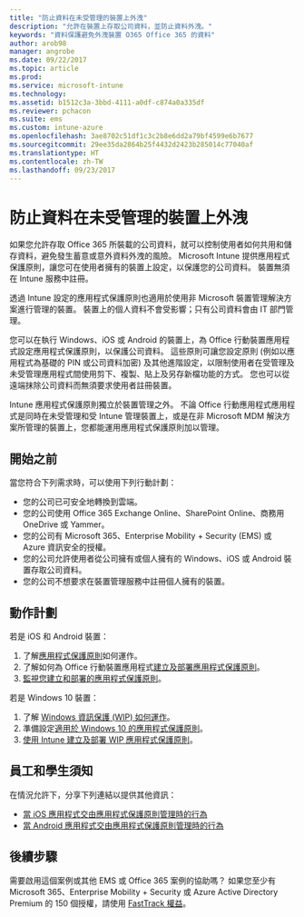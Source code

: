 ```yaml
---
title: "防止資料在未受管理的裝置上外洩"
description: "允許在裝置上存取公司資料，並防止資料外洩。"
keywords: "資料保護避免外洩裝置 O365 Office 365 的資料"
author: arob98
manager: angrobe
ms.date: 09/22/2017
ms.topic: article
ms.prod: 
ms.service: microsoft-intune
ms.technology: 
ms.assetid: b1512c3a-3bbd-4111-a0df-c874a0a335df
ms.reviewer: pchacon
ms.suite: ems
ms.custom: intune-azure
ms.openlocfilehash: 3ae8702c51df1c3c2b8e6dd2a79bf4599e6b7677
ms.sourcegitcommit: 29ee35da2864b25f4432d2423b285014c77040af
ms.translationtype: HT
ms.contentlocale: zh-TW
ms.lasthandoff: 09/23/2017
---
```

# <a name="prevent-data-leaks-on-non-managed-devices"></a>防止資料在未受管理的裝置上外洩

如果您允許存取 Office 365 所裝載的公司資料，就可以控制使用者如何共用和儲存資料，避免發生蓄意或意外資料外洩的風險。 Microsoft Intune 提供應用程式保護原則，讓您可在使用者擁有的裝置上設定，以保護您的公司資料。 裝置無須在 Intune 服務中註冊。 

透過 Intune 設定的應用程式保護原則也適用於使用非 Microsoft 裝置管理解決方案進行管理的裝置。 裝置上的個人資料不會受影響；只有公司資料會由 IT 部門管理。 

您可以在執行 Windows、iOS 或 Android 的裝置上，為 Office 行動裝置應用程式設定應用程式保護原則，以保護公司資料。 這些原則可讓您設定原則 (例如以應用程式為基礎的 PIN 或公司資料加密) 及其他進階設定，以限制使用者在受管理及未受管理應用程式間使用剪下、複製、貼上及另存新檔功能的方式。 您也可以從遠端抹除公司資料而無須要求使用者註冊裝置。 

Intune 應用程式保護原則獨立於裝置管理之外。 不論 Office 行動應用程式應用程式是同時在未受管理和受 Intune 管理裝置上，或是在非 Microsoft MDM 解決方案所管理的裝置上，您都能運用應用程式保護原則加以管理。 

## <a name="before-you-begin"></a>開始之前

當您符合下列需求時，可以使用下列行動計劃：
* 您的公司已可安全地轉換到雲端。
* 您的公司使用 Office 365 Exchange Online、SharePoint Online、商務用 OneDrive 或 Yammer。
* 您的公司有 Microsoft 365、Enterprise Mobility + Security (EMS) 或 Azure 資訊安全的授權。
* 您的公司允許使用者從公司擁有或個人擁有的 Windows、iOS 或 Android 裝置存取公司資料。 
* 您的公司不想要求在裝置管理服務中註冊個人擁有的裝置。 

## <a name="action-plan"></a>動作計劃

若是 iOS 和 Android 裝置： 

1. 了解[應用程式保護原則](app-protection-policy.md)如何運作。
2. 了解如何為 Office 行動裝置應用程式[建立及部署應用程式保護原則](app-protection-policies.md)。 
3. [監視您建立和部署的應用程式保護原則](app-protection-policies-monitor.md)。 

若是 Windows 10 裝置： 

1. 了解 [Windows 資訊保護 (WIP) 如何運作](https://docs.microsoft.com/windows/threat-protection/windows-information-protection/protect-enterprise-data-using-wip)。 
2. 準備設定[適用於 Windows 10 的應用程式保護原則](app-protection-policies-configure-windows-10.md)。
3. [使用 Intune 建立及部署 WIP 應用程式保護原則](windows-information-protection-policy-create.md)。

## <a name="what-to-tell-employees-and-students"></a>員工和學生須知

在情況允許下，分享下列連結以提供其他資訊： 
* [當 iOS 應用程式交由應用程式保護原則管理時的行為](app-protection-enabled-apps-ios.md)
* [當 Android 應用程式交由應用程式保護原則管理時的行為](app-protection-enabled-apps-android.md) 

## <a name="next-steps"></a>後續步驟

需要啟用這個案例或其他 EMS 或 Office 365 案例的協助嗎？ 如果您至少有 Microsoft 365、Enterprise Mobility + Security 或 Azure Active Directory Premium 的 150 個授權，請使用 [FastTrack 權益](https://docs.microsoft.com/enterprise-mobility-security/solutions/enterprise-mobility-fasttrack-program)。 